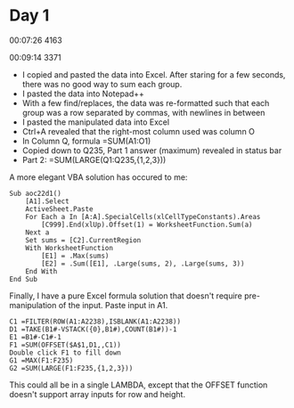# Day 1

00:07:26  4163

00:09:14  3371

* I copied and pasted the data into Excel. After staring for a few seconds, there was no good way to sum each group.
* I pasted the data into Notepad++
* With a few find/replaces, the data was re-formatted such that each group was a row separated by commas, with newlines in between
* I pasted the manipulated data into Excel
* Ctrl+A revealed that the right-most column used was column O
* In Column Q, formula =SUM(A1:O1)
* Copied down to Q235, Part 1 answer (maximum) revealed in status bar
* Part 2: =SUM(LARGE(Q1:Q235,{1,2,3}))

A more elegant VBA solution has occured to me:

    Sub aoc22d1()
        [A1].Select
        ActiveSheet.Paste
        For Each a In [A:A].SpecialCells(xlCellTypeConstants).Areas
            [C999].End(xlUp).Offset(1) = WorksheetFunction.Sum(a)
        Next a
        Set sums = [C2].CurrentRegion
        With WorksheetFunction
            [E1] = .Max(sums)
            [E2] = .Sum([E1], .Large(sums, 2), .Large(sums, 3))
        End With
    End Sub

Finally, I have a pure Excel formula solution that doesn't require pre-manipulation of the input.
Paste input in A1.

    C1 =FILTER(ROW(A1:A2238),ISBLANK(A1:A2238))
    D1 =TAKE(B1#-VSTACK({0},B1#),COUNT(B1#))-1
    E1 =B1#-C1#-1
    F1 =SUM(OFFSET($A$1,D1,,C1))
    Double click F1 to fill down
    G1 =MAX(F1:F235)
    G2 =SUM(LARGE(F1:F235,{1,2,3}))
    
This could all be in a single LAMBDA, except that the OFFSET function doesn't support array inputs for row and height.
